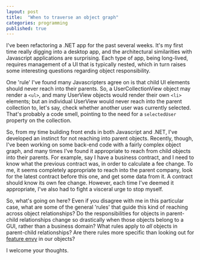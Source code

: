 ```yaml
---
layout: post
title:  "When to traverse an object graph"
categories: programming
published: true
---
```


I've been refactoring a .NET app for the past several weeks. It's my first time really digging into a desktop app, and the architectural similarities with Javascript applications are surprising. Each type of app, being long-lived, requires management of a UI that is typically nested, which in turn raises some interesting questions regarding object responsibility.

One 'rule' I've found many Javascripters agree on is that child UI elements should never reach into their parents. So, a UserCollectionView object may render a `<ul>`, and many UserView objects would render their own `<li>` elements; but an individual UserView would never reach into the parent collection to, let's say, check whether another user was currently selected. That's probably a code smell, pointing to the need for a `selectedUser` property on the collection.

So, from my time building front ends in both Javascript and .NET, I've developed an instinct for not reaching into parent objects. Recently, though, I've been working on some back-end code with a fairly complex object graph, and many times I've found it appropriate to reach from child objects into their parents. For example, say I have a business contract, and I need to know what the previous contract was, in order to calculate a fee change. To me, it seems completely appropriate to reach into the parent company, look for the latest contract before this one, and get some data from it. A contract should know its own fee change. However, each time I've deemed it appropriate, I've also had to fight a visceral urge to stop myself.

So, what's going on here? Even if you disagree with me in this particular case, what are some of the general 'rules' that guide this kind of reaching across object relationships? Do the responsibilities for objects in parent-child relationships change so drastically when those objects belong to a GUI, rather than a business domain? What rules apply to *all* objects in parent-child relationships? Are there rules more specific than looking out for [feature envy](http://sourcemaking.com/refactoring/feature-envy) in our objects?

I welcome your thoughts.